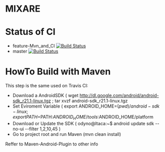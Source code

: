 MIXARE
======

Status of CI
============
* feature-Mvn_and_CI [![Build Status](https://travis-ci.org/Odyno/mixare.png?branch=feature-Mvn_and_CI)](https://travis-ci.org/Odyno/mixare)
* master [![Build Status](https://travis-ci.org/Odyno/mixare.png?branch=master)](https://travis-ci.org/Odyno/mixare)



HowTo Build with Maven
======================
This step is the same used on Travis CI:

* Download a AndroidSDK  ( wget http://dl.google.com/android/android-sdk_r21.1-linux.tgz ; tar xvzf android-sdk_r21.1-linux.tgz
* Set Eviroment Variable ( export ANDROID_HOME=$(pwd)/android-sdk-linux; export PATH=$PATH:$ANDROID_HOME/tools:$ANDROID_HOME/platform
* Download or Update the SDK ( odyno@Itaca:~$ android update sdk --no-ui --filter 1,2,10,45 )
* Go to project root and run Maven (mvn clean install)

Reffer to Maven-Android-Plugin to other info




